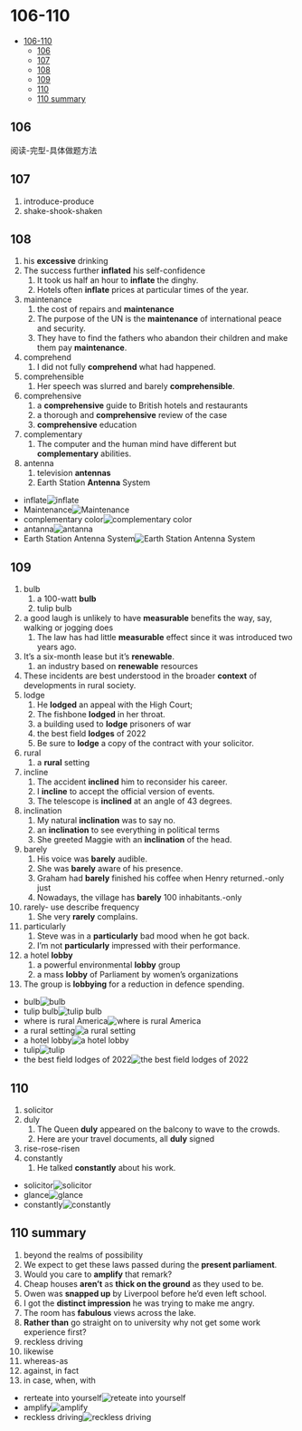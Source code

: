 # 106-110

- [106-110](#106-110)
  - [106](#106)
  - [107](#107)
  - [108](#108)
  - [109](#109)
  - [110](#110)
  - [110 summary](#110-summary)

## 106

阅读-完型-具体做题方法

## 107

1. introduce-produce
2. shake-shook-shaken

## 108

1. his **excessive** drinking
2. The success further **inflated** his self-confidence
   1. It took us half an hour to **inflate** the dinghy.
   2. Hotels often **inflate** prices at particular times of the year.
3. maintenance
   1. the cost of repairs and **maintenance**
   2. The purpose of the UN is the **maintenance** of international peace and security.
   3. They have to find the fathers who abandon their children and make them pay **maintenance**.
4. comprehend
   1. I did not fully **comprehend** what had happened.
5. comprehensible
   1. Her speech was slurred and barely **comprehensible**.
6. comprehensive
   1. a **comprehensive** guide to British hotels and restaurants
   2. a thorough and **comprehensive** review of the case
   3. **comprehensive** education
7. complementary
   1. The computer and the human mind have different but **complementary** abilities.
8. antenna
   1. television **antennas**
   2. Earth Station **Antenna** System

- inflate![inflate](https://media.istockphoto.com/vectors/realistic-detailed-3d-black-pump-inflates-red-balloon-vector-vector-id1155865438?k=20&m=1155865438&s=612x612&w=0&h=erKks-kgvhKF9v60mU55ZLn9-raHSKQO04U_0XO89PI=)
- Maintenance![Maintenance](https://hmhub.in/wp-content/uploads/2018/08/02775157-3c14-4f31-8337-3b63c1b01d25_2-Keys-for-a-Proactive-Maintenance-Approach_extra_large.jpeg)
- complementary color![complementary color](https://www.color-meanings.com/wp-content/uploads/color-wheel-complementary-colors.png)
- antanna![antanna](https://cdn.shopify.com/s/files/1/0508/4938/2568/products/1776_MAIN2-13501x1000.jpg?v=1645641586)
- Earth Station Antenna System![Earth Station Antenna System](https://www.digisat.org/pub/media/catalog/product/cache/08b507fe3a931cf2c5458a8738f46084/a/n/andrew-4.9m-five-band-satellite-antenna.jpg)

## 109

1. bulb
   1. a 100-watt **bulb**
   2. tulip bulb
2. a good laugh is unlikely to have **measurable** benefits the way, say, walking or jogging does
   1. The law has had little **measurable** effect since it was introduced two years ago.
3. It’s a six-month lease but it’s **renewable**.
   1. an industry based on **renewable** resources
4. These incidents are best understood in the broader **context** of developments in rural society.
5. lodge
   1. He **lodged** an appeal with the High Court;
   2. The fishbone **lodged** in her throat.
   3. a building used to **lodge** prisoners of war
   4. the best field **lodges** of 2022
   5. Be sure to **lodge** a copy of the contract with your solicitor.
6. rural
   1. a **rural** setting
7. incline
   1. The accident **inclined** him to reconsider his career.
   2. I **incline** to accept the official version of events.
   3. The telescope is **inclined** at an angle of 43 degrees.
8. inclination
   1. My natural **inclination** was to say no.
   2. an **inclination** to see everything in political terms
   3. She greeted Maggie with an **inclination** of the head.
9. barely
   1. His voice was **barely** audible.
   2. She was **barely** aware of his presence.
   3. Graham had **barely** finished his coffee when Henry returned.-only just
   4. Nowadays, the village has **barely** 100 inhabitants.-only
10. rarely- use describe frequency
    1. She very **rarely** complains.
11. particularly
    1. Steve was in a **particularly** bad mood when he got back.
    2. I’m not **particularly** impressed with their performance.
12. a hotel **lobby**
    1. a powerful environmental **lobby** group
    2. a mass **lobby** of Parliament by women’s organizations
13. The group is **lobbying** for a reduction in defence spending.

- bulb![bulb](https://img.freepik.com/free-vector/realistic-light-bulb-with-electricity_23-2149129410.jpg?w=2000)
- tulip bulb![tulip bulb](https://cdn.webshopapp.com/shops/108044/files/55694878/650x750x1/tulipa-maureen.jpg)
- where is rural America![where is rural America](https://images.theconversation.com/files/156796/original/image-20170214-26003-11mzytw.jpg?ixlib=rb-1.1.0&q=45&auto=format&w=1200&h=900.0&fit=crop)
- a rural setting![a rural setting](https://www.ncsl.org/portals/1/ImageLibrary_New/Agriculture/barn-845461822_1x.jpg)
- a hotel lobby![a hotel lobby](https://images.unsplash.com/photo-1583953458882-302655b5c376?ixlib=rb-1.2.1&ixid=MnwxMjA3fDB8MHxzZWFyY2h8Mnx8bG9iYnl8ZW58MHx8MHx8&w=1000&q=80)
- tulip![tulip](https://cdn.webshopapp.com/shops/108044/files/356501361/650x750x1/tulipa-bellville.jpg)
- the best field lodges of 2022![the best field lodges of 2022](https://media-cdn.tripadvisor.com/media/photo-s/10/23/e1/5d/cathedral-mountain-lodge.jpg)

## 110

1. solicitor
2. duly
   1. The Queen **duly** appeared on the balcony to wave to the crowds.
   2. Here are your travel documents, all **duly** signed
3. rise-rose-risen
4. constantly
   1. He talked **constantly** about his work.

- solicitor![solicitor](https://zegal.com/wp-content/uploads/2022/01/solicitor-vs-barrister.jpg)
- glance![glance](https://image.shutterstock.com/image-vector/look-sideways-glance-icon-vector-260nw-1863191059.jpg)
- constantly![constantly](https://thesaurus.plus/img/synonyms/215/constantly.png)

## 110 summary

1. beyond the realms of possibility
2. We expect to get these laws passed during the **present parliament**.
3. Would you care to **amplify** that remark?
4. Cheap houses **aren’t** as **thick on the ground** as they used to be.
5. Owen was **snapped up** by Liverpool before he’d even left school.
6. I got the **distinct impression** he was trying to make me angry.
7. The room has **fabulous** views across the lake.
8. **Rather than** go straight on to university why not get some work experience first?
9. reckless driving
10. likewise
11. whereas-as
12. against, in fact
13. in case, when, with

- rerteate into yourself![reteate into yourself](https://img.evbuc.com/https%3A%2F%2Fcdn.evbuc.com%2Fimages%2F318258809%2F1006209091123%2F1%2Foriginal.20220713-230748?w=1000&auto=format%2Ccompress&q=75&sharp=10&rect=0%2C60%2C1920%2C960&s=87366ebaef17c1e30443c474d1a19b0f)
- amplify![amplify](https://www.case.org/sites/default/files/styles/promo/public/media/image/SEPOCT19_Hero_AmplifyAlumniVoices.png?itok=wLNAJpxi)
- reckless driving![reckless driving](https://media.istockphoto.com/vectors/driver-attack-vector-id120931491?k=20&m=120931491&s=612x612&w=0&h=9qlVNYr8vEBqqv7EolimL7cjdRjdGlRVY9PzYNjQU4A=)

